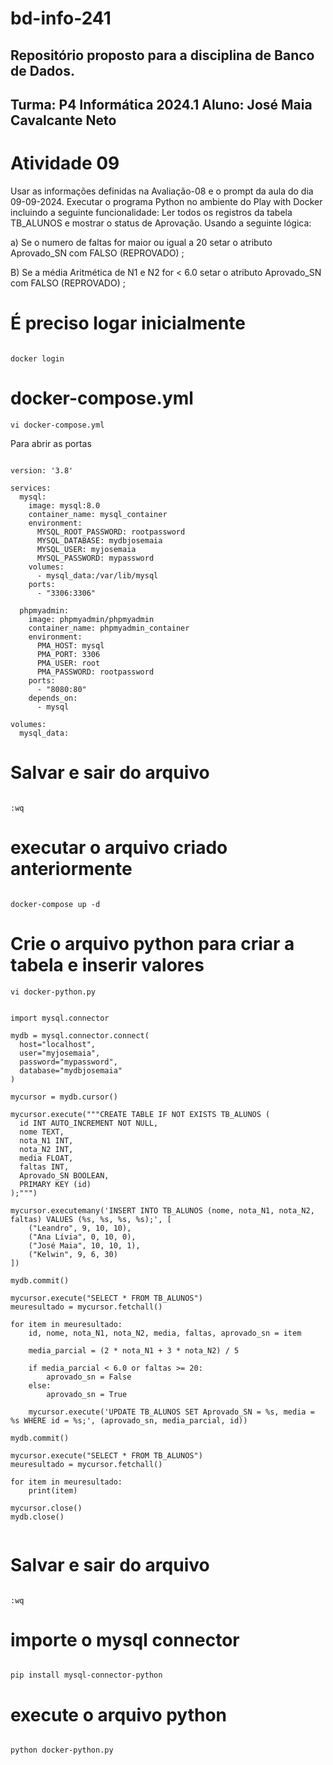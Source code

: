 # bd-info-241
Repositório proposto para a disciplina de Banco de Dados.
---------------------------------
Turma: P4 Informática 2024.1
Aluno: José Maia Cavalcante Neto
---------------------------------
# Atividade 09
Usar as informações definidas na Avaliação-08 e o prompt da aula do dia 09-09-2024.  Executar o programa Python no ambiente do Play with Docker incluindo a seguinte funcionalidade:
Ler todos os registros da tabela TB_ALUNOS e mostrar o status de Aprovação. Usando a seguinte lógica:

a) Se o numero de faltas for maior ou igual a 20 setar o atributo Aprovado_SN com FALSO (REPROVADO) ;

B) Se a média Aritmética de N1 e N2 for < 6.0   setar o atributo Aprovado_SN com FALSO (REPROVADO) ;

# É preciso logar inicialmente

```

docker login

```

# docker-compose.yml

```
vi docker-compose.yml

```

Para abrir as portas

```

version: '3.8'

services:
  mysql:
    image: mysql:8.0
    container_name: mysql_container
    environment:
      MYSQL_ROOT_PASSWORD: rootpassword
      MYSQL_DATABASE: mydbjosemaia
      MYSQL_USER: myjosemaia
      MYSQL_PASSWORD: mypassword
    volumes:
      - mysql_data:/var/lib/mysql
    ports:
      - "3306:3306"

  phpmyadmin:
    image: phpmyadmin/phpmyadmin
    container_name: phpmyadmin_container
    environment:
      PMA_HOST: mysql
      PMA_PORT: 3306
      PMA_USER: root
      PMA_PASSWORD: rootpassword
    ports:
      - "8080:80"
    depends_on:
      - mysql

volumes:
  mysql_data:

```

# Salvar e sair do arquivo 

```

:wq

```

# executar o arquivo criado anteriormente

```

docker-compose up -d

```

# Crie o arquivo python para criar a tabela e inserir valores

```
vi docker-python.py

```

```

import mysql.connector

mydb = mysql.connector.connect(
  host="localhost",
  user="myjosemaia",
  password="mypassword",
  database="mydbjosemaia"
)

mycursor = mydb.cursor()

mycursor.execute("""CREATE TABLE IF NOT EXISTS TB_ALUNOS (
  id INT AUTO_INCREMENT NOT NULL,
  nome TEXT,
  nota_N1 INT,
  nota_N2 INT,
  media FLOAT,
  faltas INT,
  Aprovado_SN BOOLEAN,
  PRIMARY KEY (id)
);""")

mycursor.executemany('INSERT INTO TB_ALUNOS (nome, nota_N1, nota_N2, faltas) VALUES (%s, %s, %s, %s);', [
    ("Leandro", 9, 10, 10),
    ("Ana Lívia", 0, 10, 0),
    ("José Maia", 10, 10, 1),
    ("Kelwin", 9, 6, 30)
])

mydb.commit()

mycursor.execute("SELECT * FROM TB_ALUNOS")
meuresultado = mycursor.fetchall()

for item in meuresultado:
    id, nome, nota_N1, nota_N2, media, faltas, aprovado_sn = item

    media_parcial = (2 * nota_N1 + 3 * nota_N2) / 5

    if media_parcial < 6.0 or faltas >= 20:
        aprovado_sn = False
    else:
        aprovado_sn = True

    mycursor.execute('UPDATE TB_ALUNOS SET Aprovado_SN = %s, media = %s WHERE id = %s;', (aprovado_sn, media_parcial, id))

mydb.commit()

mycursor.execute("SELECT * FROM TB_ALUNOS")
meuresultado = mycursor.fetchall()

for item in meuresultado:
    print(item)

mycursor.close()
mydb.close()


```

# Salvar e sair do arquivo 

```

:wq

```


# importe o mysql connector

```

pip install mysql-connector-python

```

# execute o arquivo python

```

python docker-python.py

```

